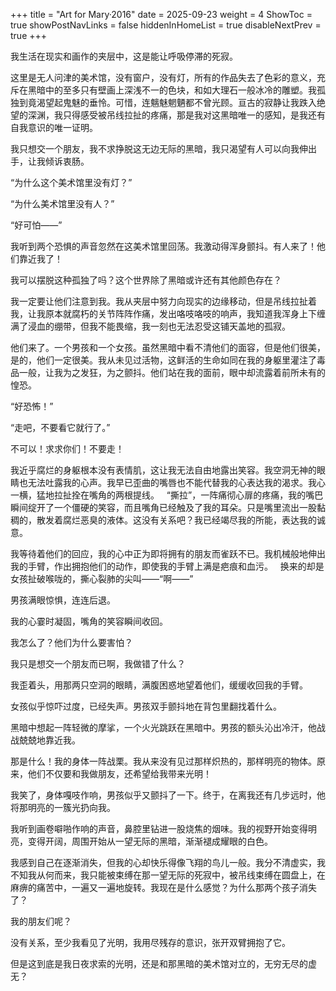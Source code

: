 +++
title = "Art for Mary·2016"
date = 2025-09-23
weight = 4
ShowToc = true
showPostNavLinks = false
hiddenInHomeList = true
disableNextPrev = true
+++

我生活在现实和画作的夹层中，这是能让呼吸停滞的死寂。

这里是无人问津的美术馆，没有窗户，没有灯，所有的作品失去了色彩的意义，充斥在黑暗中的至多只有壁画上深浅不一的色块，和如大理石一般冰冷的雕塑。我孤独到竟渴望起鬼魅的垂怜。可惜，连魑魅魍魉都不曾光顾。亘古的寂静让我跌入绝望的深渊，我只得感受被吊线拉扯的疼痛，那是我对这黑暗唯一的感知，是我还有自我意识的唯一证明。

我只想交一个朋友，我不求挣脱这无边无际的黑暗，我只渴望有人可以向我伸出手，让我倾诉衷肠。

“为什么这个美术馆里没有灯？”

“为什么美术馆里没有人？”

“好可怕——”

我听到两个恐惧的声音忽然在这美术馆里回荡。我激动得浑身颤抖。有人来了！他们靠近我了！

我可以摆脱这种孤独了吗？这个世界除了黑暗或许还有其他颜色存在？

我一定要让他们注意到我。我从夹层中努力向现实的边缘移动，但是吊线拉扯着我，让我原本就腐朽的关节阵阵作痛，发出咯吱咯吱的响声，我知道我浑身上下缠满了浸血的绷带，但我不能畏缩，我一刻也无法忍受这铺天盖地的孤寂。

他们来了。一个男孩和一个女孩。虽然黑暗中看不清他们的面容，但是他们很美，是的，他们一定很美。我从未见过活物，这鲜活的生命如同在我的身躯里灌注了毒品一般，让我为之发狂，为之颤抖。他们站在我的面前，眼中却流露着前所未有的惶恐。 

“好恐怖！”

“走吧，不要看它就行了。”

不可以！求求你们！不要走！

我近乎腐烂的身躯根本没有表情肌，这让我无法自由地露出笑容。我空洞无神的眼睛也无法吐露我的心声。我早已歪曲的嘴唇也不能代替我的心表达我的渴求。我心一横，猛地拉扯拴在嘴角的两根提线。
 
“撕拉”，一阵痛彻心扉的疼痛，我的嘴巴瞬间绽开了一个僵硬的笑容，而且嘴角已经触及了我的耳朵。只是嘴里流出一股黏稠的，散发着腐烂恶臭的液体。这没有关系吧？我已经竭尽我的所能，表达我的诚意。

我等待着他们的回应，我的心中正为即将拥有的朋友而雀跃不已。我机械般地伸出我的手臂，作出拥抱他们的动作，即使我的手臂上满是疤痕和血污。
 
换来的却是女孩扯破喉咙的，撕心裂肺的尖叫——“啊——”

男孩满眼惊惧，连连后退。

我的心霎时凝固，嘴角的笑容瞬间收回。

我怎么了？他们为什么要害怕？

我只是想交一个朋友而已啊，我做错了什么？

我歪着头，用那两只空洞的眼睛，满腹困惑地望着他们，缓缓收回我的手臂。

女孩似乎惊吓过度，已经失声。男孩双手颤抖地在背包里翻找着什么。

黑暗中想起一阵轻微的摩挲，一个火光跳跃在黑暗中。男孩的额头沁出冷汗，他战战兢兢地靠近我。

那是什么！我的身体一阵战栗。我从来没有见过那样炽热的，那样明亮的物体。原来，他们不仅要和我做朋友，还希望给我带来光明！

我笑了，身体嘎吱作响，男孩似乎又颤抖了一下。终于，在离我还有几步远时，他将那明亮的一簇光扔向我。

我听到画卷噼啪作响的声音，鼻腔里钻进一股烧焦的烟味。我的视野开始变得明亮，变得开阔，周围开始从一望无际的黑暗，渐渐褪成耀眼的白色。

我感到自己在逐渐消失，但我的心却快乐得像飞翔的鸟儿一般。我分不清虚实，我不知我从何而来，我只能被束缚在那一望无际的死寂中，被吊线束缚在圆盘上，在麻痹的痛苦中，一遍又一遍地旋转。我现在是什么感觉？为什么那两个孩子消失了？

我的朋友们呢？

没有关系，至少我看见了光明，我用尽残存的意识，张开双臂拥抱了它。

但是这到底是我日夜求索的光明，还是和那黑暗的美术馆对立的，无穷无尽的虚无？
